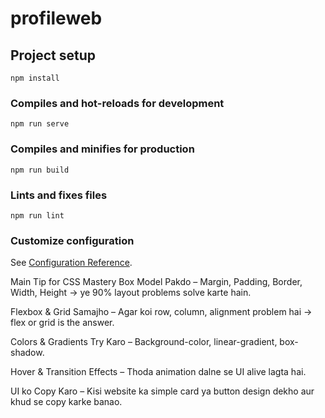 # profileweb

## Project setup
```
npm install
```

### Compiles and hot-reloads for development
```
npm run serve
```

### Compiles and minifies for production
```
npm run build
```

### Lints and fixes files
```
npm run lint
```

### Customize configuration
See [Configuration Reference](https://cli.vuejs.org/config/).


Main Tip for CSS Mastery
Box Model Pakdo – Margin, Padding, Border, Width, Height → ye 90% layout problems solve karte hain.

Flexbox & Grid Samajho – Agar koi row, column, alignment problem hai → flex or grid is the answer.

Colors & Gradients Try Karo – Background-color, linear-gradient, box-shadow.

Hover & Transition Effects – Thoda animation dalne se UI alive lagta hai.

UI ko Copy Karo – Kisi website ka simple card ya button design dekho aur khud se copy karke banao.